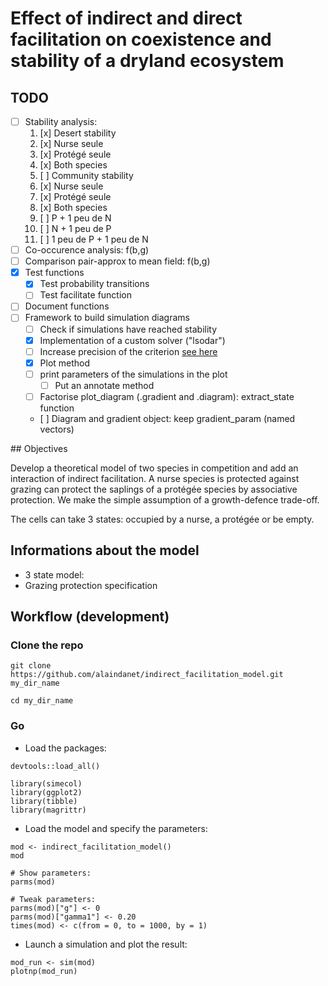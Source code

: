 # Effect of indirect and direct facilitation on coexistence and stability of a dryland ecosystem  

## TODO  

- [ ] Stability analysis:
    1. [x] Desert stability
	1. [x] Nurse seule
	2. [x] Protégé seule
	3. [x] Both species  
    2. [ ] Community stability
	1. [x] Nurse seule
	2. [x] Protégé seule
	3. [x] Both species  
	4. [ ] P + 1 peu de N
	5. [ ] N + 1 peu de P
	6. [ ] 1 peu de P + 1 peu de N 
- [ ] Co-occurence analysis: f(b,g)
- [ ] Comparison pair-approx to mean field: f(b,g)
- [x] Test functions
    - [x] Test probability transitions
    - [ ] Test facilitate function
- [ ] Document functions
- [ ] Framework to build simulation diagrams
    - [ ] Check if simulations have reached stability
	- [x] Implementation of a custom solver ("lsodar")
	- [ ] Increase precision of the criterion [see here](https://stackoverflow.com/questions/5802592/dealing-with-very-small-numbers-in-r?rq=1) 
    - [x] Plot method 
	- [ ] print parameters of the simulations in the plot 
	    - [ ] Put an annotate method
	- [ ] Factorise plot_diagram (.gradient and .diagram): extract_state
	  function
    - [ ] Diagram and gradient object: keep gradient_param (named vectors) 

## Objectives

Develop a theoretical model of two species in competition and add an interaction
of indirect facilitation. A nurse species is protected against grazing can protect the saplings of a protégée species by associative protection. We make the simple assumption of a growth-defence trade-off.

The cells can take 3 states: occupied by a nurse, a protégée or be empty.

## Informations about the model

- 3 state model:
- Grazing protection specification

## Workflow (development)

### Clone the repo

```
git clone https://github.com/alaindanet/indirect_facilitation_model.git my_dir_name

cd my_dir_name
```

### Go

- Load the packages:

```
devtools::load_all()

library(simecol)
library(ggplot2)
library(tibble)
library(magrittr)
```

- Load the model and specify the parameters:

```
mod <- indirect_facilitation_model()
mod

# Show parameters:
parms(mod)

# Tweak parameters:
parms(mod)["g"] <- 0
parms(mod)["gamma1"] <- 0.20
times(mod) <- c(from = 0, to = 1000, by = 1)
```

- Launch a simulation and plot the result:

```
mod_run <- sim(mod)
plotnp(mod_run)
```

